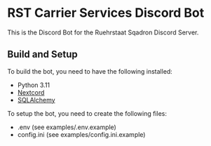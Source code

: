 # RST Carrier Services Discord Bot

This is the Discord Bot for the Ruehrstaat Sqadron Discord Server.

## Build and Setup

To build the bot, you need to have the following installed:
- Python 3.11
- [Nextcord](https://docs.nextcord.dev/en/stable/#)
- [SQLAlchemy](https://www.sqlalchemy.org/)

To setup the bot, you need to create the following files:
- .env (see examples/.env.example)
- config.ini (see examples/config.ini.example)
